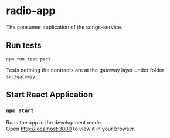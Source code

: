 # radio-app

The consumer application of the songs-service.

## Run tests

`npm run test:pact`

Tests defining the contracts are at the gateway layer under
folder `src/gateway`.

## Start React Application

### `npm start`

Runs the app in the development mode.\
Open [http://localhost:3000](http://localhost:3000) to view it in your browser.
